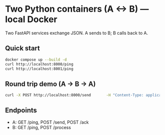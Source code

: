 # Two Python containers (A <-> B) — local Docker

Two FastAPI services exchange JSON. A sends to B; B calls back to A.

## Quick start
```bash
docker compose up --build -d
curl http://localhost:8000/ping
curl http://localhost:8001/ping
```

## Round trip demo (A -> B -> A)
```bash
curl -X POST http://localhost:8000/send       -H "Content-Type: application/json"       -d '{"order_id": 123, "note": "round trip"}'
```

## Endpoints
- A: GET /ping, POST /send, POST /ack
- B: GET /ping, POST /process